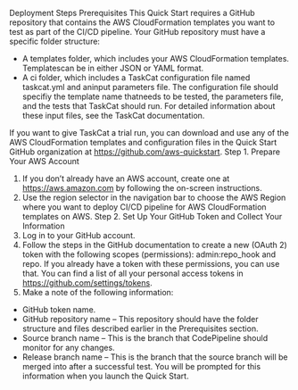 Deployment Steps
Prerequisites
This Quick Start requires a GitHub repository that contains the AWS CloudFormation templates you want to test as part of the CI/CD pipeline. Your GitHub repository must have a specific folder structure:
- A templates folder, which includes your AWS CloudFormation templates. Templatescan be in either JSON or YAML format.
- A ci folder, which includes a TaskCat configuration file named taskcat.yml and aninput parameters file. The configuration file should specifiy the template name thatneeds to be tested, the parameters file, and the tests that TaskCat should run.
For detailed information about these input files, see the TaskCat documentation.

If you want to give TaskCat a trial run, you can download and use any of the AWS CloudFormation templates and configuration files in the Quick Start GitHub organization at https://github.com/aws-quickstart.
Step 1. Prepare Your AWS Account
1. If you don’t already have an AWS account, create one at https://aws.amazon.com by following the on-screen instructions.
2. Use the region selector in the navigation bar to choose the AWS Region where you want to deploy CI/CD pipeline for AWS CloudFormation templates on AWS.
Step 2. Set Up Your GitHub Token and Collect Your Information
1. Log in to your GitHub account.
2. Follow the steps in the GitHub documentation to create a new (OAuth 2) token with the following scopes (permissions): admin:repo_hook and repo. If you already have a token with these permissions, you can use that. You can find a list of all your personal access tokens in https://github.com/settings/tokens.
3. Make a note of the following information:
- GitHub token name.
- GitHub repository name – This repository should have the folder structure and files described earlier in the Prerequisites section.
- Source branch name – This is the branch that CodePipeline should monitor for any changes.
- Release branch name – This is the branch that the source branch will be merged into after a successful test.
You will be prompted for this information when you launch the Quick Start.
